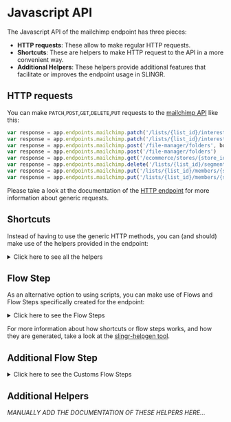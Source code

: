 # Javascript API

The Javascript API of the mailchimp endpoint has three pieces:

- **HTTP requests**: These allow to make regular HTTP requests.
- **Shortcuts**: These are helpers to make HTTP request to the API in a more convenient way.
- **Additional Helpers**: These helpers provide additional features that facilitate or improves the endpoint usage in SLINGR.

## HTTP requests
You can make `PATCH`,`POST`,`GET`,`DELETE`,`PUT` requests to the [mailchimp API](API_URL_HERE) like this:
```javascript
var response = app.endpoints.mailchimp.patch('/lists/{list_id}/interest-categories/{interest_category_id}', body)
var response = app.endpoints.mailchimp.patch('/lists/{list_id}/interest-categories/{interest_category_id}')
var response = app.endpoints.mailchimp.post('/file-manager/folders', body)
var response = app.endpoints.mailchimp.post('/file-manager/folders')
var response = app.endpoints.mailchimp.get('/ecommerce/stores/{store_id}/products/{product_id}')
var response = app.endpoints.mailchimp.delete('/lists/{list_id}/segments/{segment_id}/members/{subscriber_hash}')
var response = app.endpoints.mailchimp.put('/lists/{list_id}/members/{subscriber_hash}', body)
var response = app.endpoints.mailchimp.put('/lists/{list_id}/members/{subscriber_hash}')
```

Please take a look at the documentation of the [HTTP endpoint](https://github.com/slingr-stack/http-endpoint#javascript-api)
for more information about generic requests.

## Shortcuts

Instead of having to use the generic HTTP methods, you can (and should) make use of the helpers provided in the endpoint:
<details>
    <summary>Click here to see all the helpers</summary>

<br>

* API URL: '/batch-webhooks/{batch_webhook_id}'
* HTTP Method: 'PATCH'
```javascript
app.endpoints.mailchimp.batchWebhooks.{batchWebhookId}.patch(body)
```
---
* API URL: '/campaign-folders/{folder_id}'
* HTTP Method: 'PATCH'
```javascript
app.endpoints.mailchimp.campaignFolders.{folderId}.patch(body)
```
---
* API URL: '/campaigns/{campaign_id}'
* HTTP Method: 'PATCH'
```javascript
app.endpoints.mailchimp.campaigns.{campaignId}.patch(body)
```
---
* API URL: '/campaigns/{campaign_id}/feedback/{feedback_id}'
* HTTP Method: 'PATCH'
```javascript
app.endpoints.mailchimp.campaigns.{campaignId}.feedback.{feedbackId}.patch(body)
```
---
* API URL: '/ecommerce/stores/{store_id}'
* HTTP Method: 'PATCH'
```javascript
app.endpoints.mailchimp.ecommerce.stores.{storeId}.patch(body)
```
---
* API URL: '/ecommerce/stores/{store_id}/carts/{cart_id}'
* HTTP Method: 'PATCH'
```javascript
app.endpoints.mailchimp.ecommerce.stores.{storeId}.carts.{cartId}.patch(body)
```
---
* API URL: '/ecommerce/stores/{store_id}/carts/{cart_id}/lines/{line_id}'
* HTTP Method: 'PATCH'
```javascript
app.endpoints.mailchimp.ecommerce.stores.{storeId}.carts.{cartId}.lines.{lineId}.patch(body)
```
---
* API URL: '/ecommerce/stores/{store_id}/customers/{customer_id}'
* HTTP Method: 'PATCH'
```javascript
app.endpoints.mailchimp.ecommerce.stores.{storeId}.customers.{customerId}.patch(body)
```
---
* API URL: '/ecommerce/stores/{store_id}/orders/{order_id}'
* HTTP Method: 'PATCH'
```javascript
app.endpoints.mailchimp.ecommerce.stores.{storeId}.orders.{orderId}.patch(body)
```
---
* API URL: '/ecommerce/stores/{store_id}/orders/{order_id}/lines/{line_id}'
* HTTP Method: 'PATCH'
```javascript
app.endpoints.mailchimp.ecommerce.stores.{storeId}.orders.{orderId}.lines.{lineId}.patch(body)
```
---
* API URL: '/ecommerce/stores/{store_id}/products/{product_id}'
* HTTP Method: 'PATCH'
```javascript
app.endpoints.mailchimp.ecommerce.stores.{storeId}.products.{productId}.patch(body)
```
---
* API URL: '/ecommerce/stores/{store_id}/products/{product_id}/images/{image_id}'
* HTTP Method: 'PATCH'
```javascript
app.endpoints.mailchimp.ecommerce.stores.{storeId}.products.{productId}.images.{imageId}.patch(body)
```
---
* API URL: '/ecommerce/stores/{store_id}/products/{product_id}/variants/{variant_id}'
* HTTP Method: 'PATCH'
```javascript
app.endpoints.mailchimp.ecommerce.stores.{storeId}.products.{productId}.variants.{variantId}.patch(body)
```
---
* API URL: '/file-manager/files/{file_id}'
* HTTP Method: 'PATCH'
```javascript
app.endpoints.mailchimp.fileManager.files.{fileId}.patch(body)
```
---
* API URL: '/file-manager/folders/{folder_id}'
* HTTP Method: 'PATCH'
```javascript
app.endpoints.mailchimp.fileManager.folders.{folderId}.patch(body)
```
---
* API URL: '/lists/{list_id}'
* HTTP Method: 'PATCH'
```javascript
app.endpoints.mailchimp.lists.{listId}.patch(body)
```
---
* API URL: '/lists/{list_id}/interest-categories/{interest_category_id}'
* HTTP Method: 'PATCH'
```javascript
app.endpoints.mailchimp.lists.{listId}.interestCategories.{interestCategoryId}.patch(body)
```
---
* API URL: '/lists/{list_id}/interest-categories/{interest_category_id}/interests/{interest_id}'
* HTTP Method: 'PATCH'
```javascript
app.endpoints.mailchimp.lists.{listId}.interestCategories.{interestCategoryId}.interests.{interestId}.patch(body)
```
---
* API URL: '/lists/{list_id}/members/{subscriber_hash}'
* HTTP Method: 'PATCH'
```javascript
app.endpoints.mailchimp.lists.{listId}.members.{subscriberHash}.patch(body)
```
---
* API URL: '/lists/{list_id}/members/{subscriber_hash}/notes/{note_id}'
* HTTP Method: 'PATCH'
```javascript
app.endpoints.mailchimp.lists.{listId}.members.{subscriberHash}.notes.{noteId}.patch(body)
```
---
* API URL: '/lists/{list_id}/merge-fields/{merge_id}'
* HTTP Method: 'PATCH'
```javascript
app.endpoints.mailchimp.lists.{listId}.mergeFields.{mergeId}.patch(body)
```
---
* API URL: '/lists/{list_id}/segments/{segment_id}'
* HTTP Method: 'PATCH'
```javascript
app.endpoints.mailchimp.lists.{listId}.segments.{segmentId}.patch(body)
```
---
* API URL: '/lists/{list_id}/webhooks/{webhook_id}'
* HTTP Method: 'PATCH'
```javascript
app.endpoints.mailchimp.lists.{listId}.webhooks.{webhookId}.patch(body)
```
---
* API URL: '/template-folders/{folder_id}'
* HTTP Method: 'PATCH'
```javascript
app.endpoints.mailchimp.templateFolders.{folderId}.patch(body)
```
---
* API URL: '/templates/{template_id}'
* HTTP Method: 'PATCH'
```javascript
app.endpoints.mailchimp.templates.{templateId}.patch(body)
```
---
* API URL: '/authorized-apps'
* HTTP Method: 'POST'
```javascript
app.endpoints.mailchimp.authorizedApps.post(body)
```
---
* API URL: '/automations/{workflow_id}/actions/pause-all-emails'
* HTTP Method: 'POST'
```javascript
app.endpoints.mailchimp.automations.{workflowId}.actions.pauseAllEmails.post(body)
```
---
* API URL: '/automations/{workflow_id}/actions/start-all-emails'
* HTTP Method: 'POST'
```javascript
app.endpoints.mailchimp.automations.{workflowId}.actions.startAllEmails.post(body)
```
---
* API URL: '/automations/{workflow_id}/emails/{workflow_email_id}/actions/pause'
* HTTP Method: 'POST'
```javascript
app.endpoints.mailchimp.automations.{workflowId}.emails.{workflowEmailId}.actions.pause.post(body)
```
---
* API URL: '/automations/{workflow_id}/emails/{workflow_email_id}/actions/start'
* HTTP Method: 'POST'
```javascript
app.endpoints.mailchimp.automations.{workflowId}.emails.{workflowEmailId}.actions.start.post(body)
```
---
* API URL: '/automations/{workflow_id}/emails/{workflow_email_id}/queue'
* HTTP Method: 'POST'
```javascript
app.endpoints.mailchimp.automations.{workflowId}.emails.{workflowEmailId}.queue.post(body)
```
---
* API URL: '/automations/{workflow_id}/removed-subscribers'
* HTTP Method: 'POST'
```javascript
app.endpoints.mailchimp.automations.{workflowId}.removedSubscribers.post(body)
```
---
* API URL: '/batches'
* HTTP Method: 'POST'
```javascript
app.endpoints.mailchimp.batches.post(body)
```
---
* API URL: '/batch-webhooks'
* HTTP Method: 'POST'
```javascript
app.endpoints.mailchimp.batchWebhooks.post(body)
```
---
* API URL: '/campaign-folders'
* HTTP Method: 'POST'
```javascript
app.endpoints.mailchimp.campaignFolders.post(body)
```
---
* API URL: '/campaigns'
* HTTP Method: 'POST'
```javascript
app.endpoints.mailchimp.campaigns.post(body)
```
---
* API URL: '/campaigns/{campaign_id}/actions/cancel-send'
* HTTP Method: 'POST'
```javascript
app.endpoints.mailchimp.campaigns.{campaignId}.actions.cancelSend.post(body)
```
---
* API URL: '/campaigns/{campaign_id}/actions/pause'
* HTTP Method: 'POST'
```javascript
app.endpoints.mailchimp.campaigns.{campaignId}.actions.pause.post(body)
```
---
* API URL: '/campaigns/{campaign_id}/actions/replicate'
* HTTP Method: 'POST'
```javascript
app.endpoints.mailchimp.campaigns.{campaignId}.actions.replicate.post(body)
```
---
* API URL: '/campaigns/{campaign_id}/actions/resume'
* HTTP Method: 'POST'
```javascript
app.endpoints.mailchimp.campaigns.{campaignId}.actions.resume.post(body)
```
---
* API URL: '/campaigns/{campaign_id}/actions/schedule'
* HTTP Method: 'POST'
```javascript
app.endpoints.mailchimp.campaigns.{campaignId}.actions.schedule.post(body)
```
---
* API URL: '/campaigns/{campaign_id}/actions/send'
* HTTP Method: 'POST'
```javascript
app.endpoints.mailchimp.campaigns.{campaignId}.actions.send.post(body)
```
---
* API URL: '/campaigns/{campaign_id}/actions/test'
* HTTP Method: 'POST'
```javascript
app.endpoints.mailchimp.campaigns.{campaignId}.actions.test.post(body)
```
---
* API URL: '/campaigns/{campaign_id}/actions/unschedule'
* HTTP Method: 'POST'
```javascript
app.endpoints.mailchimp.campaigns.{campaignId}.actions.unschedule.post(body)
```
---
* API URL: '/campaigns/{campaign_id}/feedback'
* HTTP Method: 'POST'
```javascript
app.endpoints.mailchimp.campaigns.{campaignId}.feedback.post(body)
```
---
* API URL: '/conversations/{conversation_id}/messages'
* HTTP Method: 'POST'
```javascript
app.endpoints.mailchimp.conversations.{conversationId}.messages.post(body)
```
---
* API URL: '/ecommerce/stores'
* HTTP Method: 'POST'
```javascript
app.endpoints.mailchimp.ecommerce.stores.post(body)
```
---
* API URL: '/ecommerce/stores/{store_id}/carts'
* HTTP Method: 'POST'
```javascript
app.endpoints.mailchimp.ecommerce.stores.{storeId}.carts.post(body)
```
---
* API URL: '/ecommerce/stores/{store_id}/carts/{cart_id}'
* HTTP Method: 'POST'
```javascript
app.endpoints.mailchimp.ecommerce.stores.{storeId}.carts.{cartId}.post(body)
```
---
* API URL: '/ecommerce/stores/{store_id}/carts/{cart_id}/lines'
* HTTP Method: 'POST'
```javascript
app.endpoints.mailchimp.ecommerce.stores.{storeId}.carts.{cartId}.lines.post(body)
```
---
* API URL: '/ecommerce/stores/{store_id}/customers'
* HTTP Method: 'POST'
```javascript
app.endpoints.mailchimp.ecommerce.stores.{storeId}.customers.post(body)
```
---
* API URL: '/ecommerce/stores/{store_id}/orders'
* HTTP Method: 'POST'
```javascript
app.endpoints.mailchimp.ecommerce.stores.{storeId}.orders.post(body)
```
---
* API URL: '/ecommerce/stores/{store_id}/products'
* HTTP Method: 'POST'
```javascript
app.endpoints.mailchimp.ecommerce.stores.{storeId}.products.post(body)
```
---
* API URL: '/ecommerce/stores/{store_id}/products/{product_id}/images'
* HTTP Method: 'POST'
```javascript
app.endpoints.mailchimp.ecommerce.stores.{storeId}.products.{productId}.images.post(body)
```
---
* API URL: '/ecommerce/stores/{store_id}/products/{product_id}/variants'
* HTTP Method: 'POST'
```javascript
app.endpoints.mailchimp.ecommerce.stores.{storeId}.products.{productId}.variants.post(body)
```
---
* API URL: '/file-manager/files'
* HTTP Method: 'POST'
```javascript
app.endpoints.mailchimp.fileManager.files.post(body)
```
---
* API URL: '/file-manager/folders'
* HTTP Method: 'POST'
```javascript
app.endpoints.mailchimp.fileManager.folders.post(body)
```
---
* API URL: '/lists'
* HTTP Method: 'POST'
```javascript
app.endpoints.mailchimp.lists.post(body)
```
---
* API URL: '/lists/{list_id}'
* HTTP Method: 'POST'
```javascript
app.endpoints.mailchimp.lists.{listId}.post(body)
```
---
* API URL: '/lists/{list_id}/interest-categories'
* HTTP Method: 'POST'
```javascript
app.endpoints.mailchimp.lists.{listId}.interestCategories.post(body)
```
---
* API URL: '/lists/{list_id}/interest-categories/{interest_category_id}'
* HTTP Method: 'POST'
```javascript
app.endpoints.mailchimp.lists.{listId}.interestCategories.{interestCategoryId}.post(body)
```
---
* API URL: '/lists/{list_id}/interest-categories/{interest_category_id}/interests'
* HTTP Method: 'POST'
```javascript
app.endpoints.mailchimp.lists.{listId}.interestCategories.{interestCategoryId}.interests.post(body)
```
---
* API URL: '/lists/{list_id}/members'
* HTTP Method: 'POST'
```javascript
app.endpoints.mailchimp.lists.{listId}.members.post(body)
```
---
* API URL: '/lists/{list_id}/members/{subscriber_hash}/notes'
* HTTP Method: 'POST'
```javascript
app.endpoints.mailchimp.lists.{listId}.members.{subscriberHash}.notes.post(body)
```
---
* API URL: '/lists/{list_id}/merge-fields'
* HTTP Method: 'POST'
```javascript
app.endpoints.mailchimp.lists.{listId}.mergeFields.post(body)
```
---
* API URL: '/lists/{list_id}/segments'
* HTTP Method: 'POST'
```javascript
app.endpoints.mailchimp.lists.{listId}.segments.post(body)
```
---
* API URL: '/lists/{list_id}/segments/{segment_id}'
* HTTP Method: 'POST'
```javascript
app.endpoints.mailchimp.lists.{listId}.segments.{segmentId}.post(body)
```
---
* API URL: '/lists/{list_id}/segments/{segment_id}/members'
* HTTP Method: 'POST'
```javascript
app.endpoints.mailchimp.lists.{listId}.segments.{segmentId}.members.post(body)
```
---
* API URL: '/lists/{list_id}/signup-forms'
* HTTP Method: 'POST'
```javascript
app.endpoints.mailchimp.lists.{listId}.signupForms.post(body)
```
---
* API URL: '/lists/{list_id}/webhooks'
* HTTP Method: 'POST'
```javascript
app.endpoints.mailchimp.lists.{listId}.webhooks.post(body)
```
---
* API URL: '/template-folders'
* HTTP Method: 'POST'
```javascript
app.endpoints.mailchimp.templateFolders.post(body)
```
---
* API URL: '/templates'
* HTTP Method: 'POST'
```javascript
app.endpoints.mailchimp.templates.post(body)
```
---
* API URL: '/authorized-apps'
* HTTP Method: 'GET'
```javascript
app.endpoints.mailchimp.authorizedApps.get()
```
---
* API URL: '/authorized-apps/{app_id}'
* HTTP Method: 'GET'
```javascript
app.endpoints.mailchimp.authorizedApps.{appId}.get()
```
---
* API URL: '/automations'
* HTTP Method: 'GET'
```javascript
app.endpoints.mailchimp.automations.get()
```
---
* API URL: '/automations/{workflow_id}'
* HTTP Method: 'GET'
```javascript
app.endpoints.mailchimp.automations.{workflowId}.get()
```
---
* API URL: '/automations/{workflow_id}/emails'
* HTTP Method: 'GET'
```javascript
app.endpoints.mailchimp.automations.{workflowId}.emails.get()
```
---
* API URL: '/automations/{workflow_id}/emails/{workflow_email_id}'
* HTTP Method: 'GET'
```javascript
app.endpoints.mailchimp.automations.{workflowId}.emails.{workflowEmailId}.get()
```
---
* API URL: '/automations/{workflow_id}/emails/{workflow_email_id}/queue'
* HTTP Method: 'GET'
```javascript
app.endpoints.mailchimp.automations.{workflowId}.emails.{workflowEmailId}.queue.get()
```
---
* API URL: '/automations/{workflow_id}/emails/{workflow_email_id}/queue/{subscriber_hash}'
* HTTP Method: 'GET'
```javascript
app.endpoints.mailchimp.automations.{workflowId}.emails.{workflowEmailId}.queue.{subscriberHash}.get()
```
---
* API URL: '/automations/{workflow_id}/removed-subscribers'
* HTTP Method: 'GET'
```javascript
app.endpoints.mailchimp.automations.{workflowId}.removedSubscribers.get()
```
---
* API URL: '/batches'
* HTTP Method: 'GET'
```javascript
app.endpoints.mailchimp.batches.get()
```
---
* API URL: '/batches/{batch_id}'
* HTTP Method: 'GET'
```javascript
app.endpoints.mailchimp.batches.{batchId}.get()
```
---
* API URL: '/batch-webhooks'
* HTTP Method: 'GET'
```javascript
app.endpoints.mailchimp.batchWebhooks.get()
```
---
* API URL: '/batch-webhooks/{batch_webhook_id}'
* HTTP Method: 'GET'
```javascript
app.endpoints.mailchimp.batchWebhooks.{batchWebhookId}.get()
```
---
* API URL: '/campaign-folders'
* HTTP Method: 'GET'
```javascript
app.endpoints.mailchimp.campaignFolders.get()
```
---
* API URL: '/campaign-folders/{folder_id}'
* HTTP Method: 'GET'
```javascript
app.endpoints.mailchimp.campaignFolders.{folderId}.get()
```
---
* API URL: '/campaigns'
* HTTP Method: 'GET'
```javascript
app.endpoints.mailchimp.campaigns.get()
```
---
* API URL: '/campaigns/{campaign_id}'
* HTTP Method: 'GET'
```javascript
app.endpoints.mailchimp.campaigns.{campaignId}.get()
```
---
* API URL: '/campaigns/{campaign_id}/content'
* HTTP Method: 'GET'
```javascript
app.endpoints.mailchimp.campaigns.{campaignId}.content.get()
```
---
* API URL: '/campaigns/{campaign_id}/feedback'
* HTTP Method: 'GET'
```javascript
app.endpoints.mailchimp.campaigns.{campaignId}.feedback.get()
```
---
* API URL: '/campaigns/{campaign_id}/feedback/{feedback_id}'
* HTTP Method: 'GET'
```javascript
app.endpoints.mailchimp.campaigns.{campaignId}.feedback.{feedbackId}.get()
```
---
* API URL: '/campaigns/{campaign_id}/send-checklist'
* HTTP Method: 'GET'
```javascript
app.endpoints.mailchimp.campaigns.{campaignId}.sendChecklist.get()
```
---
* API URL: '/conversations'
* HTTP Method: 'GET'
```javascript
app.endpoints.mailchimp.conversations.get()
```
---
* API URL: '/conversations/{conversation_id}'
* HTTP Method: 'GET'
```javascript
app.endpoints.mailchimp.conversations.{conversationId}.get()
```
---
* API URL: '/conversations/{conversation_id}/messages'
* HTTP Method: 'GET'
```javascript
app.endpoints.mailchimp.conversations.{conversationId}.messages.get()
```
---
* API URL: '/conversations/{conversation_id}/messages/{message_id}'
* HTTP Method: 'GET'
```javascript
app.endpoints.mailchimp.conversations.{conversationId}.messages.{messageId}.get()
```
---
* API URL: '/ecommerce/stores'
* HTTP Method: 'GET'
```javascript
app.endpoints.mailchimp.ecommerce.stores.get()
```
---
* API URL: '/ecommerce/stores/{store_id}'
* HTTP Method: 'GET'
```javascript
app.endpoints.mailchimp.ecommerce.stores.{storeId}.get()
```
---
* API URL: '/ecommerce/stores/{store_id}/carts/{cart_id}/lines'
* HTTP Method: 'GET'
```javascript
app.endpoints.mailchimp.ecommerce.stores.{storeId}.carts.{cartId}.lines.get()
```
---
* API URL: '/ecommerce/stores/{store_id}/carts/{cart_id}/lines/{line_id}'
* HTTP Method: 'GET'
```javascript
app.endpoints.mailchimp.ecommerce.stores.{storeId}.carts.{cartId}.lines.{lineId}.get()
```
---
* API URL: '/ecommerce/stores/{store_id}/customers'
* HTTP Method: 'GET'
```javascript
app.endpoints.mailchimp.ecommerce.stores.{storeId}.customers.get()
```
---
* API URL: '/ecommerce/stores/{store_id}/customers/{customer_id}'
* HTTP Method: 'GET'
```javascript
app.endpoints.mailchimp.ecommerce.stores.{storeId}.customers.{customerId}.get()
```
---
* API URL: '/ecommerce/stores/{store_id}/orders'
* HTTP Method: 'GET'
```javascript
app.endpoints.mailchimp.ecommerce.stores.{storeId}.orders.get()
```
---
* API URL: '/ecommerce/stores/{store_id}/orders/{order_id}'
* HTTP Method: 'GET'
```javascript
app.endpoints.mailchimp.ecommerce.stores.{storeId}.orders.{orderId}.get()
```
---
* API URL: '/ecommerce/stores/{store_id}/orders/{order_id}/lines'
* HTTP Method: 'GET'
```javascript
app.endpoints.mailchimp.ecommerce.stores.{storeId}.orders.{orderId}.lines.get()
```
---
* API URL: '/ecommerce/stores/{store_id}/orders/{order_id}/lines/{line_id}'
* HTTP Method: 'GET'
```javascript
app.endpoints.mailchimp.ecommerce.stores.{storeId}.orders.{orderId}.lines.{lineId}.get()
```
---
* API URL: '/ecommerce/stores/{store_id}/products'
* HTTP Method: 'GET'
```javascript
app.endpoints.mailchimp.ecommerce.stores.{storeId}.products.get()
```
---
* API URL: '/ecommerce/stores/{store_id}/products/{product_id}'
* HTTP Method: 'GET'
```javascript
app.endpoints.mailchimp.ecommerce.stores.{storeId}.products.{productId}.get()
```
---
* API URL: '/ecommerce/stores/{store_id}/products/{product_id}/images'
* HTTP Method: 'GET'
```javascript
app.endpoints.mailchimp.ecommerce.stores.{storeId}.products.{productId}.images.get()
```
---
* API URL: '/ecommerce/stores/{store_id}/products/{product_id}/images/{image_id}'
* HTTP Method: 'GET'
```javascript
app.endpoints.mailchimp.ecommerce.stores.{storeId}.products.{productId}.images.{imageId}.get()
```
---
* API URL: '/ecommerce/stores/{store_id}/products/{product_id}/variants'
* HTTP Method: 'GET'
```javascript
app.endpoints.mailchimp.ecommerce.stores.{storeId}.products.{productId}.variants.get()
```
---
* API URL: '/ecommerce/stores/{store_id}/products/{product_id}/variants/{variant_id}'
* HTTP Method: 'GET'
```javascript
app.endpoints.mailchimp.ecommerce.stores.{storeId}.products.{productId}.variants.{variantId}.get()
```
---
* API URL: '/file-manager/files'
* HTTP Method: 'GET'
```javascript
app.endpoints.mailchimp.fileManager.files.get()
```
---
* API URL: '/file-manager/files/{file_id}'
* HTTP Method: 'GET'
```javascript
app.endpoints.mailchimp.fileManager.files.{fileId}.get()
```
---
* API URL: '/file-manager/folders'
* HTTP Method: 'GET'
```javascript
app.endpoints.mailchimp.fileManager.folders.get()
```
---
* API URL: '/file-manager/folders/{folder_id}'
* HTTP Method: 'GET'
```javascript
app.endpoints.mailchimp.fileManager.folders.{folderId}.get()
```
---
* API URL: '/lists'
* HTTP Method: 'GET'
```javascript
app.endpoints.mailchimp.lists.get()
```
---
* API URL: '/lists/{list_id}'
* HTTP Method: 'GET'
```javascript
app.endpoints.mailchimp.lists.{listId}.get()
```
---
* API URL: '/lists/{list_id}/abuse-reports'
* HTTP Method: 'GET'
```javascript
app.endpoints.mailchimp.lists.{listId}.abuseReports.get()
```
---
* API URL: '/lists/{list_id}/abuse-reports/{report_id}'
* HTTP Method: 'GET'
```javascript
app.endpoints.mailchimp.lists.{listId}.abuseReports.{reportId}.get()
```
---
* API URL: '/lists/{list_id}/activity'
* HTTP Method: 'GET'
```javascript
app.endpoints.mailchimp.lists.{listId}.activity.get()
```
---
* API URL: '/lists/{list_id}/clients'
* HTTP Method: 'GET'
```javascript
app.endpoints.mailchimp.lists.{listId}.clients.get()
```
---
* API URL: '/lists/{list_id}/growth-history'
* HTTP Method: 'GET'
```javascript
app.endpoints.mailchimp.lists.{listId}.growthHistory.get()
```
---
* API URL: '/lists/{list_id}/growth-history/{month}'
* HTTP Method: 'GET'
```javascript
app.endpoints.mailchimp.lists.{listId}.growthHistory.{month}.get()
```
---
* API URL: '/lists/{list_id}/interest-categories/{interest_category_id}/interests'
* HTTP Method: 'GET'
```javascript
app.endpoints.mailchimp.lists.{listId}.interestCategories.{interestCategoryId}.interests.get()
```
---
* API URL: '/lists/{list_id}/interest-categories/{interest_category_id}/interests/{interest_id}'
* HTTP Method: 'GET'
```javascript
app.endpoints.mailchimp.lists.{listId}.interestCategories.{interestCategoryId}.interests.{interestId}.get()
```
---
* API URL: '/lists/{list_id}/locations'
* HTTP Method: 'GET'
```javascript
app.endpoints.mailchimp.lists.{listId}.locations.get()
```
---
* API URL: '/lists/{list_id}/members'
* HTTP Method: 'GET'
```javascript
app.endpoints.mailchimp.lists.{listId}.members.get()
```
---
* API URL: '/lists/{list_id}/members/{subscriber_hash}'
* HTTP Method: 'GET'
```javascript
app.endpoints.mailchimp.lists.{listId}.members.{subscriberHash}.get()
```
---
* API URL: '/lists/{list_id}/members/{subscriber_hash}/activity'
* HTTP Method: 'GET'
```javascript
app.endpoints.mailchimp.lists.{listId}.members.{subscriberHash}.activity.get()
```
---
* API URL: '/lists/{list_id}/members/{subscriber_hash}/goals'
* HTTP Method: 'GET'
```javascript
app.endpoints.mailchimp.lists.{listId}.members.{subscriberHash}.goals.get()
```
---
* API URL: '/lists/{list_id}/members/{subscriber_hash}/notes'
* HTTP Method: 'GET'
```javascript
app.endpoints.mailchimp.lists.{listId}.members.{subscriberHash}.notes.get()
```
---
* API URL: '/lists/{list_id}/members/{subscriber_hash}/notes/{note_id}'
* HTTP Method: 'GET'
```javascript
app.endpoints.mailchimp.lists.{listId}.members.{subscriberHash}.notes.{noteId}.get()
```
---
* API URL: '/lists/{list_id}/merge-fields'
* HTTP Method: 'GET'
```javascript
app.endpoints.mailchimp.lists.{listId}.mergeFields.get()
```
---
* API URL: '/lists/{list_id}/merge-fields/{merge_id}'
* HTTP Method: 'GET'
```javascript
app.endpoints.mailchimp.lists.{listId}.mergeFields.{mergeId}.get()
```
---
* API URL: '/lists/{list_id}/segments'
* HTTP Method: 'GET'
```javascript
app.endpoints.mailchimp.lists.{listId}.segments.get()
```
---
* API URL: '/lists/{list_id}/segments/{segment_id}'
* HTTP Method: 'GET'
```javascript
app.endpoints.mailchimp.lists.{listId}.segments.{segmentId}.get()
```
---
* API URL: '/lists/{list_id}/segments/{segment_id}/members'
* HTTP Method: 'GET'
```javascript
app.endpoints.mailchimp.lists.{listId}.segments.{segmentId}.members.get()
```
---
* API URL: '/lists/{list_id}/signup-forms'
* HTTP Method: 'GET'
```javascript
app.endpoints.mailchimp.lists.{listId}.signupForms.get()
```
---
* API URL: '/lists/{list_id}/webhooks'
* HTTP Method: 'GET'
```javascript
app.endpoints.mailchimp.lists.{listId}.webhooks.get()
```
---
* API URL: '/lists/{list_id}/webhooks/{webhook_id}'
* HTTP Method: 'GET'
```javascript
app.endpoints.mailchimp.lists.{listId}.webhooks.{webhookId}.get()
```
---
* API URL: '/reports'
* HTTP Method: 'GET'
```javascript
app.endpoints.mailchimp.reports.get()
```
---
* API URL: '/reports/{campaign_id}'
* HTTP Method: 'GET'
```javascript
app.endpoints.mailchimp.reports.{campaignId}.get()
```
---
* API URL: '/reports/{campaign_id}/abuse-reports'
* HTTP Method: 'GET'
```javascript
app.endpoints.mailchimp.reports.{campaignId}.abuseReports.get()
```
---
* API URL: '/reports/{campaign_id}/abuse-reports/{report_id}'
* HTTP Method: 'GET'
```javascript
app.endpoints.mailchimp.reports.{campaignId}.abuseReports.{reportId}.get()
```
---
* API URL: '/reports/{campaign_id}/advice'
* HTTP Method: 'GET'
```javascript
app.endpoints.mailchimp.reports.{campaignId}.advice.get()
```
---
* API URL: '/reports/{campaign_id}/click-details'
* HTTP Method: 'GET'
```javascript
app.endpoints.mailchimp.reports.{campaignId}.clickDetails.get()
```
---
* API URL: '/reports/{campaign_id}/click-details/{link_id}'
* HTTP Method: 'GET'
```javascript
app.endpoints.mailchimp.reports.{campaignId}.clickDetails.{linkId}.get()
```
---
* API URL: '/reports/{campaign_id}/click-details/{link_id}/members'
* HTTP Method: 'GET'
```javascript
app.endpoints.mailchimp.reports.{campaignId}.clickDetails.{linkId}.members.get()
```
---
* API URL: '/reports/{campaign_id}/click-details/{link_id}/members/{subscriber_hash}'
* HTTP Method: 'GET'
```javascript
app.endpoints.mailchimp.reports.{campaignId}.clickDetails.{linkId}.members.{subscriberHash}.get()
```
---
* API URL: '/reports/{campaign_id}/domain-performance'
* HTTP Method: 'GET'
```javascript
app.endpoints.mailchimp.reports.{campaignId}.domainPerformance.get()
```
---
* API URL: '/reports/{campaign_id}/eepurl'
* HTTP Method: 'GET'
```javascript
app.endpoints.mailchimp.reports.{campaignId}.eepurl.get()
```
---
* API URL: '/reports/{campaign_id}/email-activity'
* HTTP Method: 'GET'
```javascript
app.endpoints.mailchimp.reports.{campaignId}.emailActivity.get()
```
---
* API URL: '/reports/{campaign_id}/email-activity/{subscriber_hash}'
* HTTP Method: 'GET'
```javascript
app.endpoints.mailchimp.reports.{campaignId}.emailActivity.{subscriberHash}.get()
```
---
* API URL: '/reports/{campaign_id}/locations'
* HTTP Method: 'GET'
```javascript
app.endpoints.mailchimp.reports.{campaignId}.locations.get()
```
---
* API URL: '/reports/{campaign_id}/sent-to'
* HTTP Method: 'GET'
```javascript
app.endpoints.mailchimp.reports.{campaignId}.sentTo.get()
```
---
* API URL: '/reports/{campaign_id}/sent-to/{subscriber_hash}'
* HTTP Method: 'GET'
```javascript
app.endpoints.mailchimp.reports.{campaignId}.sentTo.{subscriberHash}.get()
```
---
* API URL: '/reports/{campaign_id}/sub-reports'
* HTTP Method: 'GET'
```javascript
app.endpoints.mailchimp.reports.{campaignId}.subReports.get()
```
---
* API URL: '/reports/{campaign_id}/unsubscribed'
* HTTP Method: 'GET'
```javascript
app.endpoints.mailchimp.reports.{campaignId}.unsubscribed.get()
```
---
* API URL: '/reports/{campaign_id}/unsubscribed/{subscriber_hash}'
* HTTP Method: 'GET'
```javascript
app.endpoints.mailchimp.reports.{campaignId}.unsubscribed.{subscriberHash}.get()
```
---
* API URL: '/search-campaigns'
* HTTP Method: 'GET'
```javascript
app.endpoints.mailchimp.searchCampaigns.get()
```
---
* API URL: '/search-members'
* HTTP Method: 'GET'
```javascript
app.endpoints.mailchimp.searchMembers.get()
```
---
* API URL: '/template-folders'
* HTTP Method: 'GET'
```javascript
app.endpoints.mailchimp.templateFolders.get()
```
---
* API URL: '/template-folders/{folder_id}'
* HTTP Method: 'GET'
```javascript
app.endpoints.mailchimp.templateFolders.{folderId}.get()
```
---
* API URL: '/templates'
* HTTP Method: 'GET'
```javascript
app.endpoints.mailchimp.templates.get()
```
---
* API URL: '/templates/{template_id}'
* HTTP Method: 'GET'
```javascript
app.endpoints.mailchimp.templates.{templateId}.get()
```
---
* API URL: '/templates/{template_id}/default-content'
* HTTP Method: 'GET'
```javascript
app.endpoints.mailchimp.templates.{templateId}.defaultContent.get()
```
---
* API URL: '/automations/{workflow_id}/emails/{workflow_email_id}'
* HTTP Method: 'DELETE'
```javascript
app.endpoints.mailchimp.automations.{workflowId}.emails.{workflowEmailId}.delete()
```
---
* API URL: '/batches/{batch_id}'
* HTTP Method: 'DELETE'
```javascript
app.endpoints.mailchimp.batches.{batchId}.delete()
```
---
* API URL: '/batch-webhooks/{batch_webhook_id}'
* HTTP Method: 'DELETE'
```javascript
app.endpoints.mailchimp.batchWebhooks.{batchWebhookId}.delete()
```
---
* API URL: '/campaign-folders/{folder_id}'
* HTTP Method: 'DELETE'
```javascript
app.endpoints.mailchimp.campaignFolders.{folderId}.delete()
```
---
* API URL: '/campaigns/{campaign_id}'
* HTTP Method: 'DELETE'
```javascript
app.endpoints.mailchimp.campaigns.{campaignId}.delete()
```
---
* API URL: '/campaigns/{campaign_id}/feedback/{feedback_id}'
* HTTP Method: 'DELETE'
```javascript
app.endpoints.mailchimp.campaigns.{campaignId}.feedback.{feedbackId}.delete()
```
---
* API URL: '/ecommerce/stores/{store_id}'
* HTTP Method: 'DELETE'
```javascript
app.endpoints.mailchimp.ecommerce.stores.{storeId}.delete()
```
---
* API URL: '/ecommerce/stores/{store_id}/carts/{cart_id}'
* HTTP Method: 'DELETE'
```javascript
app.endpoints.mailchimp.ecommerce.stores.{storeId}.carts.{cartId}.delete()
```
---
* API URL: '/ecommerce/stores/{store_id}/carts/{cart_id}/lines/{line_id}'
* HTTP Method: 'DELETE'
```javascript
app.endpoints.mailchimp.ecommerce.stores.{storeId}.carts.{cartId}.lines.{lineId}.delete()
```
---
* API URL: '/ecommerce/stores/{store_id}/customers/{customer_id}'
* HTTP Method: 'DELETE'
```javascript
app.endpoints.mailchimp.ecommerce.stores.{storeId}.customers.{customerId}.delete()
```
---
* API URL: '/ecommerce/stores/{store_id}/orders/{order_id}'
* HTTP Method: 'DELETE'
```javascript
app.endpoints.mailchimp.ecommerce.stores.{storeId}.orders.{orderId}.delete()
```
---
* API URL: '/ecommerce/stores/{store_id}/orders/{order_id}/lines/{line_id}'
* HTTP Method: 'DELETE'
```javascript
app.endpoints.mailchimp.ecommerce.stores.{storeId}.orders.{orderId}.lines.{lineId}.delete()
```
---
* API URL: '/ecommerce/stores/{store_id}/products/{product_id}'
* HTTP Method: 'DELETE'
```javascript
app.endpoints.mailchimp.ecommerce.stores.{storeId}.products.{productId}.delete()
```
---
* API URL: '/ecommerce/stores/{store_id}/products/{product_id}/images/{image_id}'
* HTTP Method: 'DELETE'
```javascript
app.endpoints.mailchimp.ecommerce.stores.{storeId}.products.{productId}.images.{imageId}.delete()
```
---
* API URL: '/ecommerce/stores/{store_id}/products/{product_id}/variants/{variant_id}'
* HTTP Method: 'DELETE'
```javascript
app.endpoints.mailchimp.ecommerce.stores.{storeId}.products.{productId}.variants.{variantId}.delete()
```
---
* API URL: '/file-manager/files/{file_id}'
* HTTP Method: 'DELETE'
```javascript
app.endpoints.mailchimp.fileManager.files.{fileId}.delete()
```
---
* API URL: '/file-manager/folders/{folder_id}'
* HTTP Method: 'DELETE'
```javascript
app.endpoints.mailchimp.fileManager.folders.{folderId}.delete()
```
---
* API URL: '/lists/{list_id}'
* HTTP Method: 'DELETE'
```javascript
app.endpoints.mailchimp.lists.{listId}.delete()
```
---
* API URL: '/lists/{list_id}/interest-categories/{interest_category_id}'
* HTTP Method: 'DELETE'
```javascript
app.endpoints.mailchimp.lists.{listId}.interestCategories.{interestCategoryId}.delete()
```
---
* API URL: '/lists/{list_id}/interest-categories/{interest_category_id}/interests/{interest_id}'
* HTTP Method: 'DELETE'
```javascript
app.endpoints.mailchimp.lists.{listId}.interestCategories.{interestCategoryId}.interests.{interestId}.delete()
```
---
* API URL: '/lists/{list_id}/members/{subscriber_hash}'
* HTTP Method: 'DELETE'
```javascript
app.endpoints.mailchimp.lists.{listId}.members.{subscriberHash}.delete()
```
---
* API URL: '/lists/{list_id}/members/{subscriber_hash}/notes/{note_id}'
* HTTP Method: 'DELETE'
```javascript
app.endpoints.mailchimp.lists.{listId}.members.{subscriberHash}.notes.{noteId}.delete()
```
---
* API URL: '/lists/{list_id}/merge-fields/{merge_id}'
* HTTP Method: 'DELETE'
```javascript
app.endpoints.mailchimp.lists.{listId}.mergeFields.{mergeId}.delete()
```
---
* API URL: '/lists/{list_id}/segments/{segment_id}'
* HTTP Method: 'DELETE'
```javascript
app.endpoints.mailchimp.lists.{listId}.segments.{segmentId}.delete()
```
---
* API URL: '/lists/{list_id}/segments/{segment_id}/members/{subscriber_hash}'
* HTTP Method: 'DELETE'
```javascript
app.endpoints.mailchimp.lists.{listId}.segments.{segmentId}.members.{subscriberHash}.delete()
```
---
* API URL: '/lists/{list_id}/webhooks/{webhook_id}'
* HTTP Method: 'DELETE'
```javascript
app.endpoints.mailchimp.lists.{listId}.webhooks.{webhookId}.delete()
```
---
* API URL: '/template-folders/{folder_id}'
* HTTP Method: 'DELETE'
```javascript
app.endpoints.mailchimp.templateFolders.{folderId}.delete()
```
---
* API URL: '/templates/{template_id}'
* HTTP Method: 'DELETE'
```javascript
app.endpoints.mailchimp.templates.{templateId}.delete()
```
---
* API URL: '/campaigns/{campaign_id}/content'
* HTTP Method: 'PUT'
```javascript
app.endpoints.mailchimp.campaigns.{campaignId}.content.put(body)
```
---
* API URL: '/ecommerce/stores/{store_id}/customers/{customer_id}'
* HTTP Method: 'PUT'
```javascript
app.endpoints.mailchimp.ecommerce.stores.{storeId}.customers.{customerId}.put(body)
```
---
* API URL: '/ecommerce/stores/{store_id}/products/{product_id}/variants/{variant_id}'
* HTTP Method: 'PUT'
```javascript
app.endpoints.mailchimp.ecommerce.stores.{storeId}.products.{productId}.variants.{variantId}.put(body)
```
---
* API URL: '/lists/{list_id}/members/{subscriber_hash}'
* HTTP Method: 'PUT'
```javascript
app.endpoints.mailchimp.lists.{listId}.members.{subscriberHash}.put(body)
```
---

</details>
    
## Flow Step

As an alternative option to using scripts, you can make use of Flows and Flow Steps specifically created for the endpoint: 
<details>
    <summary>Click here to see the Flow Steps</summary>

<br>



### Generic Flow Step

Generic flow step for full use of the entire endpoint and its services.

<h3>Inputs</h3>

<table>
    <thead>
    <tr>
        <th>Label</th>
        <th>Type</th>
        <th>Required</th>
        <th>Default</th>
        <th>Visibility</th>
        <th>Description</th>
    </tr>
    </thead>
    <tbody>
    <tr>
        <td>URL (Method)</td>
        <td>choice</td>
        <td>yes</td>
        <td> - </td>
        <td>Always</td>
        <td>
            This is the http method to be used against the endpoint. <br>
            Possible values are: <br>
            <i><strong>PATCH,POST,GET,DELETE,PUT</strong></i>
        </td>
    </tr>
    <tr>
        <td>URL (Path)</td>
        <td>choice</td>
        <td>yes</td>
        <td> - </td>
        <td>Always</td>
        <td>
            The url to which this endpoint will send the request. This is the exact service to which the http request will be made. <br>
            Possible values are: <br>
            <i><strong>/batch-webhooks/{batch_webhook_id}<br>/campaign-folders/{folder_id}<br>/campaigns/{campaign_id}<br>/campaigns/{campaign_id}/feedback/{feedback_id}<br>/ecommerce/stores/{store_id}<br>/ecommerce/stores/{store_id}/carts/{cart_id}<br>/ecommerce/stores/{store_id}/carts/{cart_id}/lines/{line_id}<br>/ecommerce/stores/{store_id}/customers/{customer_id}<br>/ecommerce/stores/{store_id}/orders/{order_id}<br>/ecommerce/stores/{store_id}/orders/{order_id}/lines/{line_id}<br>/ecommerce/stores/{store_id}/products/{product_id}<br>/ecommerce/stores/{store_id}/products/{product_id}/images/{image_id}<br>/ecommerce/stores/{store_id}/products/{product_id}/variants/{variant_id}<br>/file-manager/files/{file_id}<br>/file-manager/folders/{folder_id}<br>/lists/{list_id}<br>/lists/{list_id}/interest-categories/{interest_category_id}<br>/lists/{list_id}/interest-categories/{interest_category_id}/interests/{interest_id}<br>/lists/{list_id}/members/{subscriber_hash}<br>/lists/{list_id}/members/{subscriber_hash}/notes/{note_id}<br>/lists/{list_id}/merge-fields/{merge_id}<br>/lists/{list_id}/segments/{segment_id}<br>/lists/{list_id}/webhooks/{webhook_id}<br>/template-folders/{folder_id}<br>/templates/{template_id}<br>/authorized-apps<br>/automations/{workflow_id}/actions/pause-all-emails<br>/automations/{workflow_id}/actions/start-all-emails<br>/automations/{workflow_id}/emails/{workflow_email_id}/actions/pause<br>/automations/{workflow_id}/emails/{workflow_email_id}/actions/start<br>/automations/{workflow_id}/emails/{workflow_email_id}/queue<br>/automations/{workflow_id}/removed-subscribers<br>/batches<br>/batch-webhooks<br>/campaign-folders<br>/campaigns<br>/campaigns/{campaign_id}/actions/cancel-send<br>/campaigns/{campaign_id}/actions/pause<br>/campaigns/{campaign_id}/actions/replicate<br>/campaigns/{campaign_id}/actions/resume<br>/campaigns/{campaign_id}/actions/schedule<br>/campaigns/{campaign_id}/actions/send<br>/campaigns/{campaign_id}/actions/test<br>/campaigns/{campaign_id}/actions/unschedule<br>/campaigns/{campaign_id}/feedback<br>/conversations/{conversation_id}/messages<br>/ecommerce/stores<br>/ecommerce/stores/{store_id}/carts<br>/ecommerce/stores/{store_id}/carts/{cart_id}<br>/ecommerce/stores/{store_id}/carts/{cart_id}/lines<br>/ecommerce/stores/{store_id}/customers<br>/ecommerce/stores/{store_id}/orders<br>/ecommerce/stores/{store_id}/products<br>/ecommerce/stores/{store_id}/products/{product_id}/images<br>/ecommerce/stores/{store_id}/products/{product_id}/variants<br>/file-manager/files<br>/file-manager/folders<br>/lists<br>/lists/{list_id}<br>/lists/{list_id}/interest-categories<br>/lists/{list_id}/interest-categories/{interest_category_id}<br>/lists/{list_id}/interest-categories/{interest_category_id}/interests<br>/lists/{list_id}/members<br>/lists/{list_id}/members/{subscriber_hash}/notes<br>/lists/{list_id}/merge-fields<br>/lists/{list_id}/segments<br>/lists/{list_id}/segments/{segment_id}<br>/lists/{list_id}/segments/{segment_id}/members<br>/lists/{list_id}/signup-forms<br>/lists/{list_id}/webhooks<br>/template-folders<br>/templates<br>/authorized-apps<br>/authorized-apps/{app_id}<br>/automations<br>/automations/{workflow_id}<br>/automations/{workflow_id}/emails<br>/automations/{workflow_id}/emails/{workflow_email_id}<br>/automations/{workflow_id}/emails/{workflow_email_id}/queue<br>/automations/{workflow_id}/emails/{workflow_email_id}/queue/{subscriber_hash}<br>/automations/{workflow_id}/removed-subscribers<br>/batches<br>/batches/{batch_id}<br>/batch-webhooks<br>/batch-webhooks/{batch_webhook_id}<br>/campaign-folders<br>/campaign-folders/{folder_id}<br>/campaigns<br>/campaigns/{campaign_id}<br>/campaigns/{campaign_id}/content<br>/campaigns/{campaign_id}/feedback<br>/campaigns/{campaign_id}/feedback/{feedback_id}<br>/campaigns/{campaign_id}/send-checklist<br>/conversations<br>/conversations/{conversation_id}<br>/conversations/{conversation_id}/messages<br>/conversations/{conversation_id}/messages/{message_id}<br>/ecommerce/stores<br>/ecommerce/stores/{store_id}<br>/ecommerce/stores/{store_id}/carts/{cart_id}/lines<br>/ecommerce/stores/{store_id}/carts/{cart_id}/lines/{line_id}<br>/ecommerce/stores/{store_id}/customers<br>/ecommerce/stores/{store_id}/customers/{customer_id}<br>/ecommerce/stores/{store_id}/orders<br>/ecommerce/stores/{store_id}/orders/{order_id}<br>/ecommerce/stores/{store_id}/orders/{order_id}/lines<br>/ecommerce/stores/{store_id}/orders/{order_id}/lines/{line_id}<br>/ecommerce/stores/{store_id}/products<br>/ecommerce/stores/{store_id}/products/{product_id}<br>/ecommerce/stores/{store_id}/products/{product_id}/images<br>/ecommerce/stores/{store_id}/products/{product_id}/images/{image_id}<br>/ecommerce/stores/{store_id}/products/{product_id}/variants<br>/ecommerce/stores/{store_id}/products/{product_id}/variants/{variant_id}<br>/file-manager/files<br>/file-manager/files/{file_id}<br>/file-manager/folders<br>/file-manager/folders/{folder_id}<br>/lists<br>/lists/{list_id}<br>/lists/{list_id}/abuse-reports<br>/lists/{list_id}/abuse-reports/{report_id}<br>/lists/{list_id}/activity<br>/lists/{list_id}/clients<br>/lists/{list_id}/growth-history<br>/lists/{list_id}/growth-history/{month}<br>/lists/{list_id}/interest-categories/{interest_category_id}/interests<br>/lists/{list_id}/interest-categories/{interest_category_id}/interests/{interest_id}<br>/lists/{list_id}/locations<br>/lists/{list_id}/members<br>/lists/{list_id}/members/{subscriber_hash}<br>/lists/{list_id}/members/{subscriber_hash}/activity<br>/lists/{list_id}/members/{subscriber_hash}/goals<br>/lists/{list_id}/members/{subscriber_hash}/notes<br>/lists/{list_id}/members/{subscriber_hash}/notes/{note_id}<br>/lists/{list_id}/merge-fields<br>/lists/{list_id}/merge-fields/{merge_id}<br>/lists/{list_id}/segments<br>/lists/{list_id}/segments/{segment_id}<br>/lists/{list_id}/segments/{segment_id}/members<br>/lists/{list_id}/signup-forms<br>/lists/{list_id}/webhooks<br>/lists/{list_id}/webhooks/{webhook_id}<br>/reports<br>/reports/{campaign_id}<br>/reports/{campaign_id}/abuse-reports<br>/reports/{campaign_id}/abuse-reports/{report_id}<br>/reports/{campaign_id}/advice<br>/reports/{campaign_id}/click-details<br>/reports/{campaign_id}/click-details/{link_id}<br>/reports/{campaign_id}/click-details/{link_id}/members<br>/reports/{campaign_id}/click-details/{link_id}/members/{subscriber_hash}<br>/reports/{campaign_id}/domain-performance<br>/reports/{campaign_id}/eepurl<br>/reports/{campaign_id}/email-activity<br>/reports/{campaign_id}/email-activity/{subscriber_hash}<br>/reports/{campaign_id}/locations<br>/reports/{campaign_id}/sent-to<br>/reports/{campaign_id}/sent-to/{subscriber_hash}<br>/reports/{campaign_id}/sub-reports<br>/reports/{campaign_id}/unsubscribed<br>/reports/{campaign_id}/unsubscribed/{subscriber_hash}<br>/search-campaigns<br>/search-members<br>/template-folders<br>/template-folders/{folder_id}<br>/templates<br>/templates/{template_id}<br>/templates/{template_id}/default-content<br>/automations/{workflow_id}/emails/{workflow_email_id}<br>/batches/{batch_id}<br>/batch-webhooks/{batch_webhook_id}<br>/campaign-folders/{folder_id}<br>/campaigns/{campaign_id}<br>/campaigns/{campaign_id}/feedback/{feedback_id}<br>/ecommerce/stores/{store_id}<br>/ecommerce/stores/{store_id}/carts/{cart_id}<br>/ecommerce/stores/{store_id}/carts/{cart_id}/lines/{line_id}<br>/ecommerce/stores/{store_id}/customers/{customer_id}<br>/ecommerce/stores/{store_id}/orders/{order_id}<br>/ecommerce/stores/{store_id}/orders/{order_id}/lines/{line_id}<br>/ecommerce/stores/{store_id}/products/{product_id}<br>/ecommerce/stores/{store_id}/products/{product_id}/images/{image_id}<br>/ecommerce/stores/{store_id}/products/{product_id}/variants/{variant_id}<br>/file-manager/files/{file_id}<br>/file-manager/folders/{folder_id}<br>/lists/{list_id}<br>/lists/{list_id}/interest-categories/{interest_category_id}<br>/lists/{list_id}/interest-categories/{interest_category_id}/interests/{interest_id}<br>/lists/{list_id}/members/{subscriber_hash}<br>/lists/{list_id}/members/{subscriber_hash}/notes/{note_id}<br>/lists/{list_id}/merge-fields/{merge_id}<br>/lists/{list_id}/segments/{segment_id}<br>/lists/{list_id}/segments/{segment_id}/members/{subscriber_hash}<br>/lists/{list_id}/webhooks/{webhook_id}<br>/template-folders/{folder_id}<br>/templates/{template_id}<br>/campaigns/{campaign_id}/content<br>/ecommerce/stores/{store_id}/customers/{customer_id}<br>/ecommerce/stores/{store_id}/products/{product_id}/variants/{variant_id}<br>/lists/{list_id}/members/{subscriber_hash}<br></strong></i>
        </td>
    </tr>
    <tr>
        <td>Headers</td>
        <td>keyValue</td>
        <td>no</td>
        <td> - </td>
        <td>Always</td>
        <td>
            Used when you want to have a custom http header for the request.
        </td>
    </tr>
    <tr>
        <td>Query Params</td>
        <td>keyValue</td>
        <td>no</td>
        <td> - </td>
        <td>Always</td>
        <td>
            Used when you want to have a custom query params for the http call.
        </td>
    </tr>
    <tr>
        <td>Body</td>
        <td>json</td>
        <td>no</td>
        <td> - </td>
        <td>Always</td>
        <td>
            A payload of data can be sent to the server in the body of the request.
        </td>
    </tr>
    <tr>
        <td>Event</td>
        <td>dropDown</td>
        <td>no</td>
        <td> - </td>
        <td>Always</td>
        <td>
            Used to define event after the call. <br>
            Possible values are: <br>
            File Downloaded, Callback
        </td>
    </tr>
    <tr>
        <td>Callback data</td>
        <td>textarea</td>
        <td>no</td>
        <td> - </td>
        <td> Event is Callback </td>
        <td>
            This is an object you can send that you will get back when the function is processed.
        </td>
    </tr>
    <tr>
        <td>Callbacks</td>
        <td>Script</td>
        <td>no</td>
        <td> - </td>
        <td> Event is Callback </td>
        <td>
            This is a map where you can listen for different function
        </td>
    </tr>
    <tr>
        <td>Override Settings</td>
        <td>boolean</td>
        <td>no</td>
        <td> false </td>
        <td>Always</td>
        <td></td>
    </tr>
    <tr>
        <td>Follow Redirect</td>
        <td>boolean</td>
        <td>no</td>
        <td> false </td>
        <td> overrideSettings </td>
        <td>Indicates that the resource has to be downloaded into a file instead of returning it in the response.</td>
    </tr>
    <tr>
        <td>Download</td>
        <td>boolean</td>
        <td>no</td>
        <td> false </td>
        <td> overrideSettings </td>
        <td>If true the method won't return until the file has been downloaded, and it will return all the information of the file.</td>
    </tr>
    <tr>
        <td>File name</td>
        <td>text</td>
        <td>no</td>
        <td></td>
        <td> overrideSettings </td>
        <td>If provided, the file will be stored with this name. If empty the file name will be calculated from the URL.</td>
    </tr>
    <tr>
        <td>Full response</td>
        <td> boolean </td>
        <td>no</td>
        <td> false </td>
        <td> overrideSettings </td>
        <td>Include extended information about response</td>
    </tr>
    <tr>
        <td>Connection Timeout</td>
        <td> number </td>
        <td>no</td>
        <td> 5000 </td>
        <td> overrideSettings </td>
        <td>Connect timeout interval, in milliseconds (0 = infinity).</td>
    </tr>
    <tr>
        <td>Read Timeout</td>
        <td> number </td>
        <td>no</td>
        <td> 60000 </td>
        <td> overrideSettings </td>
        <td>Read timeout interval, in milliseconds (0 = infinity).</td>
    </tr>
    </tbody>
</table>

<h3>Outputs</h3>

<table>
    <thead>
    <tr>
        <th>Name</th>
        <th>Type</th>
        <th>Description</th>
    </tr>
    </thead>
    <tbody>
    <tr>
        <td>response</td>
        <td>object</td>
        <td>
            Object resulting from the response to the endpoint call.
        </td>
    </tr>
    </tbody>
</table>


</details>

For more information about how shortcuts or flow steps works, and how they are generated, take a look at the [slingr-helpgen tool](https://github.com/slingr-stack/slingr-helpgen).

## Additional Flow Step


<details>
    <summary>Click here to see the Customs Flow Steps</summary>

<br>



### Custom Flow Steps Name

Description of Custom Flow Steps

*MANUALLY ADD THE DOCUMENTATION OF THESE FLOW STEPS HERE...*


</details>

## Additional Helpers
*MANUALLY ADD THE DOCUMENTATION OF THESE HELPERS HERE...*
